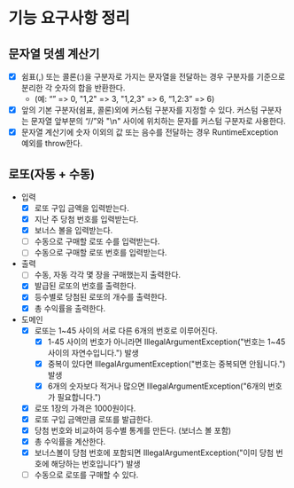 # 기능 요구사항 정리
## 문자열 덧셈 계산기
- [x] 쉼표(,) 또는 콜론(:)을 구분자로 가지는 문자열을 전달하는 경우 구분자를 기준으로 분리한 각 숫자의 합을 반환한다.
  - (예: “” => 0, "1,2" => 3, "1,2,3" => 6, “1,2:3” => 6)
- [x] 앞의 기본 구분자(쉼표, 콜론)외에 커스텀 구분자를 지정할 수 있다. 커스텀 구분자는 문자열 앞부분의 “//”와 "\n" 사이에 위치하는 문자를 커스텀 구분자로 사용한다.
- [x] 문자열 계산기에 숫자 이외의 값 또는 음수를 전달하는 경우 RuntimeException 예외를 throw한다.

## 로또(자동 + 수동)

- 입력
  - [x] 로또 구입 금액을 입력받는다.
  - [x] 지난 주 당첨 번호를 입력받는다.
  - [x] 보너스 볼을 입력받는다.
  - [ ] 수동으로 구매할 로또 수를 입력받는다.
  - [ ] 수동으로 구매할 로또 번호를 입력받는다.
  
- 출력
  - [ ] 수동, 자동 각각 몇 장을 구매했는지 출력한다.
  - [x] 발급된 로또의 번호를 출력한다.
  - [x] 등수별로 당첨된 로또의 개수를 출력한다.
  - [x] 총 수익률을 출력한다.
  
- 도메인
  - [x] 로또는 1~45 사이의 서로 다른 6개의 번호로 이루어진다.
    - [x] 1-45 사이의 번호가 아니라면 IllegalArgumentException("번호는 1~45사이의 자연수입니다.") 발생
    - [x] 중복이 있다면 IllegalArgumentException("번호는 중복되면 안됩니다.") 발생
    - [x] 6개의 숫자보다 적거나 많으면 IllegalArgumentException("6개의 번호가 필요합니다.")
  - [x] 로또 1장의 가격은 1000원이다.
  - [x] 로또 구입 금액만큼 로또를 발급한다.
  - [x] 당첨 번호와 비교하여 등수별 통계를 만든다. (보너스 볼 포함)
  - [x] 총 수익률을 계산한다.
  - [x] 보너스볼이 당첨 번호에 포함되면 IllegalArgumentException("이미 당첨 번호에 해당하는 번호입니다") 발생
  - [ ] 수동으로 로또를 구매할 수 있다.